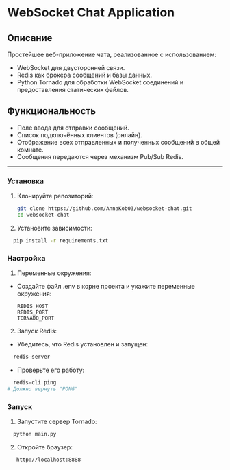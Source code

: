 # WebSocket Chat Application

## Описание
Простейшее веб-приложение чата, реализованное с использованием:

- WebSocket для двусторонней связи.
- Redis как брокера сообщений и базы данных.
- Python Tornado для обработки WebSocket соединений и предоставления статических файлов.

## Функциональность
- Поле ввода для отправки сообщений.
- Список подключённых клиентов (онлайн).
- Отображение всех отправленных и полученных сообщений в общей комнате.
- Сообщения передаются через механизм Pub/Sub Redis.
---


### Установка
1. Клонируйте репозиторий:
   ```bash
   git clone https://github.com/AnnaKob03/websocket-chat.git
   cd websocket-chat
   ```
2. Установите зависимости:
 ```bash
   pip install -r requirements.txt
   ```
### Настройка
1. Переменные окружения:
- Создайте файл .env в корне проекта и укажите переменные окружения:
   ```env
   REDIS_HOST
   REDIS_PORT
   TORNADO_PORT
   ```
2. Запуск Redis:
- Убедитесь, что Redis установлен и запущен:
 ```bash
   redis-server
   ```
- Проверьте его работу:
 ```bash
   redis-cli ping
# Должно вернуть "PONG"
   ```

### Запуск
1. Запустите сервер Tornado:
 ```bash
   python main.py
   ```
2. Откройте браузер:
```arduino
   http://localhost:8888
   ```

